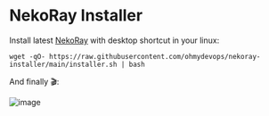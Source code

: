# NekoRay Installer

Install latest [NekoRay](https://github.com/MatsuriDayo/nekoray) with desktop shortcut in your linux:

```shell
wget -qO- https://raw.githubusercontent.com/ohmydevops/nekoray-installer/main/installer.sh | bash
```

And finally 🎬:

![image](https://user-images.githubusercontent.com/21690865/210084763-160d2370-52f3-4791-b444-2181ece3341a.png)
